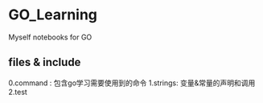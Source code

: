 # GO_Learning
   Myself notebooks for GO





## files & include
0.command : 包含go学习需要使用到的命令
1.strings: 变量&常量的声明和调用
2.test

